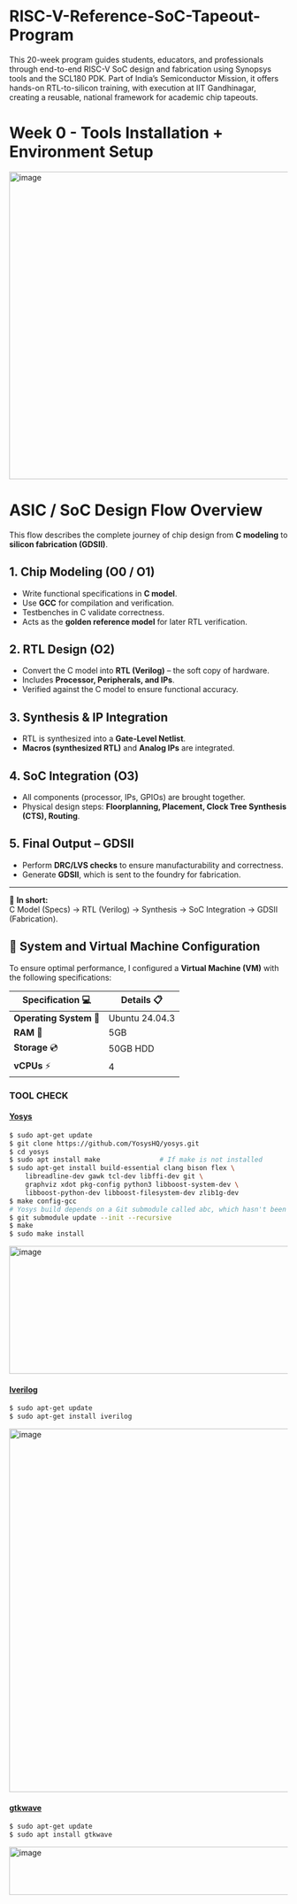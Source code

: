 # RISC-V-Reference-SoC-Tapeout-Program
This 20-week program guides students, educators, and professionals through end-to-end RISC-V SoC design and fabrication using Synopsys tools and the SCL180 PDK. Part of India’s Semiconductor Mission, it offers hands-on RTL-to-silicon training, with execution at IIT Gandhinagar, creating a reusable, national framework for academic chip tapeouts.

# Week 0 - Tools Installation + Environment Setup

<img width="681" height="556" alt="image" src="https://github.com/user-attachments/assets/e91242ef-69ee-4360-9917-e880f020f7ab" />

# ASIC / SoC Design Flow Overview

This flow describes the complete journey of chip design from **C modeling** to **silicon fabrication (GDSII)**.

## 1. Chip Modeling (O0 / O1)
- Write functional specifications in **C model**.  
- Use **GCC** for compilation and verification.  
- Testbenches in C validate correctness.  
- Acts as the **golden reference model** for later RTL verification.

## 2. RTL Design (O2)
- Convert the C model into **RTL (Verilog)** – the soft copy of hardware.  
- Includes **Processor, Peripherals, and IPs**.  
- Verified against the C model to ensure functional accuracy.

## 3. Synthesis & IP Integration
- RTL is synthesized into a **Gate-Level Netlist**.  
- **Macros (synthesized RTL)** and **Analog IPs** are integrated.  

## 4. SoC Integration (O3)
- All components (processor, IPs, GPIOs) are brought together.  
- Physical design steps: **Floorplanning, Placement, Clock Tree Synthesis (CTS), Routing**.  

## 5. Final Output – GDSII
- Perform **DRC/LVS checks** to ensure manufacturability and correctness.  
- Generate **GDSII**, which is sent to the foundry for fabrication.

---

📌 **In short:**  
C Model (Specs) → RTL (Verilog) → Synthesis → SoC Integration → GDSII (Fabrication).

## 🎯 **System and Virtual Machine Configuration**

To ensure optimal performance, I configured a **Virtual Machine (VM)** with the following specifications:

| **Specification** 💻    | **Details** 📋          |
|-----------------------|-----------------------|
| **Operating System** 🐧  | Ubuntu 24.04.3         |
| **RAM** 💾               | 5GB                   |
| **Storage** 💿           | 50GB HDD              |
| **vCPUs** ⚡             | 4                     |

### **TOOL CHECK**

#### <ins>**Yosys**</ins>
```bash
$ sudo apt-get update
$ git clone https://github.com/YosysHQ/yosys.git
$ cd yosys
$ sudo apt install make               # If make is not installed
$ sudo apt-get install build-essential clang bison flex \
    libreadline-dev gawk tcl-dev libffi-dev git \
    graphviz xdot pkg-config python3 libboost-system-dev \
    libboost-python-dev libboost-filesystem-dev zlib1g-dev
$ make config-gcc
# Yosys build depends on a Git submodule called abc, which hasn't been initialized yet. You need to run the following command before running make
$ git submodule update --init --recursive
$ make 
$ sudo make install
```
<img width="835" height="231" alt="image" src="https://github.com/user-attachments/assets/096af5ca-23d0-4981-a04c-e6c16d3ad07a" />

#### <ins>**Iverilog**</ins>
```bash
$ sudo apt-get update
$ sudo apt-get install iverilog
```
<img width="777" height="657" alt="image" src="https://github.com/user-attachments/assets/ba6f89e0-f2af-4bc6-bb6a-d89a2e4ff5f5" />

#### <ins>**gtkwave**</ins>
```bash
$ sudo apt-get update
$ sudo apt install gtkwave
```
<img width="550" height="87" alt="image" src="https://github.com/user-attachments/assets/ef041277-1659-4f1f-8bee-2b083db4b1d5" />
